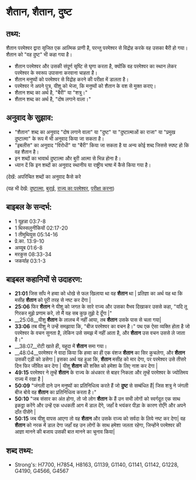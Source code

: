 # शैतान, शैतान, दुष्ट #

## तथ्य: ##

शैतान परमेश्वर द्वारा सृजित एक आत्मिक प्राणी है, परन्तु परमेश्वर से विद्रोह करके वह उसका बैरी हो गया। शैतान को "वह दुष्ट" भी कहा गया है।

* शैतान परमेश्वर और उसकी संपूर्ण सृष्टि से घृणा करता है, क्योंकि वह परमेश्वर का स्थान लेकर परमेश्वर के स्वरूप उपासना करवाना चाहता है।
* शैतान मनुष्यों को परमेश्वर से विद्रोह करने की परीक्षा में डालता है।
* परमेश्वर ने अपने पुत्र, यीशु को भेजा, कि मनुष्यों को शैतान के वश से मुक्त कराए।
* शैतान शब्द का अर्थ है, "बैरी" या "शत्रु।"
* शैतान शब्द का अर्थ है, "दोष लगाने वाला।"

## अनुवाद के सुझाव: ##

* "शैतान" शब्द का अनुवाद "दोष लगाने वाला" या "दुष्ट" या "दुष्टात्माओं का राजा" या "प्रमुख दुष्टात्मा" के रूप में भी अनुवाद किया जा सकता है। 
* "इबलीस" का अनुवाद "विरोधी" या "बैरी" किया जा सकता है या अन्य कोई शब्द जिससे स्पष्ट हो कि वह शैतान है।
* इन शब्दों का भावार्थ दुष्टात्मा और बुरी आत्मा से भिन्न होना है।
* ध्यान दें कि इन शब्दों का अनुवाद स्थानीय या राष्ट्रीय भाषा में कैसे किया गया है।

(देखें: अपरिचित शब्दों का अनुवाद कैसे करे

(यह भी देखें: [दुष्टात्मा](../demon.md), [बुराई](../evil.md), [राज्य का परमेश्वर](../kingdomofgod.md), [परीक्षा करना](../tempt.md))

## बाइबल के सन्दर्भ: ##

* 1 यूहन्ना 03:7-8
* 1 थिस्सलुनीकियों 02:17-20
* 1 तीमुथियुस 05:14-16
* प्रे.का. 13:9-10
* अय्यूब 01:6-8
* मरकुस 08:33-34
* जकर्याह 03:1-3

## बाइबल कहानियों से उदाहरण: ##

* __21:01__ जिस साँप ने हव्वा को धोखे से फल खिलाया था वह __शैतान__ था | प्रतिज्ञा का अर्थ यह था कि मसीह __शैतान__ को पूरी तरह से नष्ट कर देंगा |
* __25:06__ फिर __शैतान__ ने यीशु को जगत के सारे राज्य और उसका वैभव दिखाकर उससे कहा, "यदि तू  गिरकर मुझे प्रणाम करे, तो मैं यह सब कुछ तुझे दे दूँगा |"
* __25:08__यीशु __शैतान__ के लालच में नहीं आया, तब __शैतान__ उसके पास से चला गया|
* __33:06__ तब यीशु ने उन्हें समझाया कि, "बीज परमेश्वर का वचन है।" पथ एक ऐसा व्यक्ति होता है जो परमेश्वर के वचन सुनता है, लेकिन उसे समझ में नहीं आता है, और __शैतान__ उस वचन उससे ले जाता है।"
* __38:07__रोटी खाते ही, यहूदा में __शैतान__ समा गया।
* __48:04__परमेश्वर ने वादा किया कि हव्वा का ही एक वंशज __शैतान__ का सिर कुचलेगा, और __शैतान__ उसकी एड़ी को डसेगा |  इसका अर्थ यह हुआ कि, __शैतान__ मसीह को मार देगा, पर परमेश्वर उसे तीसरे दिन फिर जीवित कर देगा | यीशु __शैतान__ की शक्ति को हमेशा के लिए नाश कर देगा |
* __49:15__ परमेश्वर ने तुम्हें __शैतान__ के राज्य के अंधकार से बाहर निकला और तुम्हें परमेश्वर के ज्योतिमय राज्य में रखा है | 
* __50:09__ "जंगली दाने उन मनुष्यों का प्रतिनिधित्व करते हैं जो __दुष्ट__ से सम्बंधित हैं| जिस शत्रु ने जंगली बीज बोये वह __शैतान__ का प्रतिनिधित्व करता है।"
* __50:10__ "जब संसार का अंत होगा, तो जो लोग __शैतान__ के हैं उन सभी लोगों को स्वर्गदूत एक साथ इकठ्ठा करेंगे और उन्हें एक धधकती आग में डाल देंगे, जहाँ वे भयंकर पीड़ा के कारण रोएँगे और अपने दाँत पीसेंगे | 
* __50:15__ जब यीशु वापस आएगा तो वह __शैतान__ और उसके राज्य को सर्वदा के लिये नष्ट कर देगा| वह __शैतान__ को नरक में डाल देगा जहाँ वह उन लोगों के साथ हमेशा जलता रहेगा, जिन्होंने परमेश्वर की आज्ञा मानने की बजाय उसकी बात मानने का चुनाव किया|

## शब्द तथ्य: ##

* Strong's: H7700, H7854, H8163, G1139, G1140, G1141, G1142, G1228, G4190, G4566, G4567
